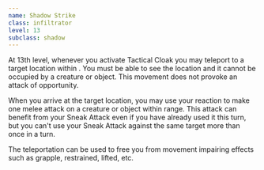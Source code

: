 ```yaml
---
name: Shadow Strike
class: infiltrator
level: 13
subclass: shadow
---
```

At 13th level, whenever you activate Tactical Cloak you may teleport to a target location within <me-distance length="30" />. You must be able to see the location
and it cannot be occupied by a creature or object. This movement does not provoke an attack of opportunity.

When you arrive at the target location, you may use your reaction to make one melee attack on a creature or object within
range. This attack can benefit from your Sneak Attack even if you have already used it this turn, but you can't use your
Sneak Attack against the same target more than once in a turn.

The teleportation can be used to free you from movement impairing effects such as grapple, restrained, lifted, etc.
